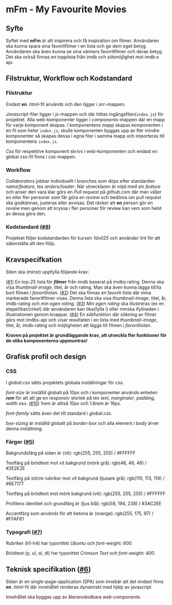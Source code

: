 # mFm - My Favourite Movies

## Syfte

Syftet med __mFm__ är att inspirera och få inspiration om filmer. Användaren ska kunna spara sina favoritfilmer i en lista och ge dem eget betyg. Användaren ska även kunna se sina vänners favoritfilmer och deras betyg. Det ska också finnas en topplista från imdb och sökmöjlighet mot imdb:s api.

## Filstruktur, Workflow och Kodstandard

### Filstruktur

Endast __en__ _.html_-fil används och den ligger i _src_-mappen. 

_Javascript_-filer ligger i _js_-mappen och där hittas ingångsfilen(`index.js`) för projektet. Alla web-komponenter ligger i _components_-mappen där en mapp för varje komponent skapas. I komponentens mapp skapas komponenten i en fil som heter `index.js`, skulle komponenten byggas upp av fler mindre komponenter så skapas dessa i egna filer i samma mapp och importeras till komponentens `index.js`.

_Css_ för respektive komponent skrivs i web-komponenten och endast en global css-fil finns i _css_-mappen.

### Workflow

_Collaborators_ jobbar individuellt i branches som döps efter standarden _name/feature_, tex _anders/loader_.
När utvecklaren är nöjd med sin _feature_ och anser den vara klar görs en _Pull request_ på _github.com_ där man väljer en eller fler personer som får göra en _review_ och bedöma om pull request ska godkännas, justeras eller avvisas. Det räcker att __en__ person gör en _review_ men genom att kryssa i fler personer för review kan vem som helst av dessa göra den.

### Kodstandard ([#8](https://github.com/AndersJonssonLNU/my-fav-movies/issues/8))

Projektet följer kodstandarden för kursen _1dv025_ och använder lint för att säkerställa att den följs.


## Kravspecifkation

Siten ska (minst) uppfylla följande krav:

([#1](https://github.com/AndersJonssonLNU/my-fav-movies/issues/1)) En top-25 lista för ___filmer___ från imdb baserat på imdbs rating. Denna ska visa _thumbnail-image_, titel, år och rating. Man ska även kunna lägga till/ta bort filmen i _favoritlistan_.
([#2](https://github.com/AndersJonssonLNU/my-fav-movies/issues/2)) Det ska finnas en favorit-lista där mina markerade favoritfilmer visas. Denna lista ska visa _thumbnail-image_, titel, år, imdb-rating och _min egen rating_.
([#3](https://github.com/AndersJonssonLNU/my-fav-movies/issues/3)) _Min egen rating_ ska illustreras (ex en stapel/bar/cirkel) där användaren kan öka(fylla i) eller minska ifyllnaden i illustrationen genom knappar.
([#4](https://github.com/AndersJonssonLNU/my-fav-movies/issues/4)) En sökfunktion där sökning av filmer görs mot imdbs-api och visar resultaten i en lista med _thumbnail-image_, titel, år, imdb-rating och möjligheten att lägga till filmen i _favoritlistan_.

__Kraven på projektet är grundläggande krav, att utveckla fler funktioner för de olika komponenterna uppmuntras!__


## Grafisk profil och design

### CSS

I _global.css_ sätts projektets globala inställningar för css.

_font-size_ är inställd globalt på 10px och i komponenter används enheten ___rem___ för att att ge en responsiv storlek på tex _text_, _marginaler_, _padding_, _width_ osv. ([#10](https://github.com/AndersJonssonLNU/my-fav-movies/issues/10)) 1rem är alltså 10px och 1.6rem är 16px.

_font-family_ sätts även det till standard i _global.css_.

_box-sizing_ är inställd globalt på _border-box_ och alla element i _body_ ärver denna inställning.

### Färger ([#5](https://github.com/AndersJonssonLNU/my-fav-movies/issues/5))

Bakgrundsfärg på sidan är (vit): rgb(255, 255, 255) / #FFFFFF

Textfärg på brödtext mot vit bakgrund (mörk grå): rgb(46, 46, 46) / #2E2E2E

Textfärg på större rubriker mot vit bakgrund (ljusare grå): rgb(110, 113, 119) / #6E7177

Textfärg på brödtext mot mörk bakgrund (vit): rgb(255, 255, 255) / #FFFFFF

Profilens identitet och grundfärg är (ljus blå): rgb(58, 194, 238) / #3AC2EE

Accentfärg som används för att betona är (orange): rgb(255, 175, 97) / #FFAF61

### Typografi ([#7](https://github.com/AndersJonssonLNU/my-fav-movies/issues/7))

Rubriker (h1-h4) har typsnittet _Ubuntu_ och _font-weight: 600_.

Brödtext (p, ul, ol, dl) har typsnittet _Crimson Text_ och _font-weight: 400_.


## Teknisk specifikation ([#6](https://github.com/AndersJonssonLNU/my-fav-movies/issues/6))

Sidan är en single-page-application (SPA) som innebär att det endast finns __en__ _.html_-fil där innehållet renderas dynamiskt med hjälp av javascript.

Innehållet ska byggas upp av återanvändbara _web-components_.
